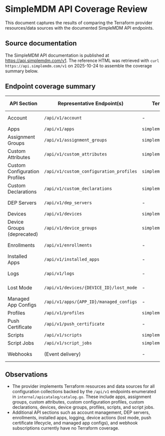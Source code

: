 # SimpleMDM API Coverage Review

This document captures the results of comparing the Terraform provider resources/data sources with the documented SimpleMDM API endpoints.

## Source documentation

The SimpleMDM API documentation is published at https://api.simplemdm.com/v1. The reference HTML was retrieved with `curl https://api.simplemdm.com/v1` on 2025-10-24 to assemble the coverage summary below.

## Endpoint coverage summary

| API Section | Representative Endpoint(s) | Terraform Resource | Terraform Data Source | Coverage Notes |
|-------------|----------------------------|--------------------|-----------------------|----------------|
| Account | `/api/v1/account` | - | - | Not covered |
| Apps | `/api/v1/apps` | `simplemdm_app` | `simplemdm_app` | Covered |
| Assignment Groups | `/api/v1/assignment_groups` | `simplemdm_assignmentgroup` | `simplemdm_assignmentgroup` | Covered |
| Custom Attributes | `/api/v1/custom_attributes` | `simplemdm_attribute` | `simplemdm_attribute` | Covered |
| Custom Configuration Profiles | `/api/v1/custom_configuration_profiles` | `simplemdm_customprofile` | `simplemdm_customprofile` | Covered |
| Custom Declarations | `/api/v1/custom_declarations` | `simplemdm_customdeclaration` | `simplemdm_customdeclaration` | Covered |
| DEP Servers | `/api/v1/dep_servers` | - | - | Not covered |
| Devices | `/api/v1/devices` | `simplemdm_device` | `simplemdm_device` | Covered |
| Device Groups (deprecated) | `/api/v1/device_groups` | `simplemdm_devicegroup` | `simplemdm_devicegroup` | Covered |
| Enrollments | `/api/v1/enrollments` | - | - | Not covered |
| Installed Apps | `/api/v1/installed_apps` | - | - | Not covered |
| Logs | `/api/v1/logs` | - | - | Not covered |
| Lost Mode | `/api/v1/devices/{DEVICE_ID}/lost_mode` | - | - | Not covered |
| Managed App Configs | `/api/v1/apps/{APP_ID}/managed_configs` | - | - | Not covered |
| Profiles | `/api/v1/profiles` | `simplemdm_profile` | `simplemdm_profile` | Covered |
| Push Certificate | `/api/v1/push_certificate` | - | - | Not covered |
| Scripts | `/api/v1/scripts` | `simplemdm_script` | `simplemdm_script` | Covered |
| Script Jobs | `/api/v1/script_jobs` | `simplemdm_scriptjob` | `simplemdm_scriptjob` | Covered |
| Webhooks | (Event delivery) | - | - | Not covered |

## Observations

- The provider implements Terraform resources and data sources for all configuration collections backed by the `/api/v1` endpoints enumerated in `internal/apicatalog/catalog.go`. These include apps, assignment groups, custom attributes, custom configuration profiles, custom declarations, devices, device groups, profiles, scripts, and script jobs.
- Additional API sections such as account management, DEP servers, enrollments, installed apps, logging, device actions (lost mode, push certificate lifecycle, and managed app configs), and webhook subscriptions currently have no Terraform coverage.

